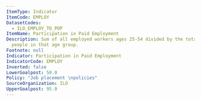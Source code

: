 ```yaml
---
ItemType: Indicator
ItemCode: EMPLOY
DatasetCodes:
  - ILO_EMPLOY_TO_POP
ItemName: Participation in Paid Employment
Description: Sum of all employed workers ages 25-54 divided by the total number of
  people in that age group.
Footnote: null
Indicator: Participation in Paid Employment
IndicatorCode: EMPLOY
Inverted: false
LowerGoalpost: 50.0
Policy: "Job placement \npolicies"
SourceOrganization: ILO
UpperGoalpost: 95.0
---
```


